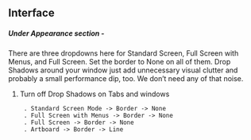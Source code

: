 ## Interface
##### Under Appearance section - 

There are three dropdowns here for Standard Screen, Full Screen with Menus, and Full Screen. Set the border to None on all of them. Drop Shadows around your window just add unnecessary visual clutter and probably a small performance dip, too. We don’t need any of that noise.

1. Turn off Drop Shadows on Tabs and windows

        . Standard Screen Mode -> Border -> None
        . Full Screen with Menus -> Border -> None
        . Full Screen -> Border -> None
        . Artboard -> Border -> Line
